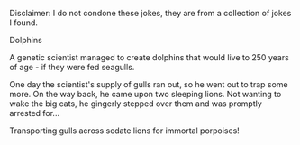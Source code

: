 Disclaimer: I do not condone these jokes, they are from a collection of jokes I found.

Dolphins

A genetic scientist managed to create dolphins that would live to 250 years of age - if they were fed seagulls.

One day the scientist's supply of gulls ran out, so he went out to trap some more.  On the way back, he came upon two sleeping lions.  Not wanting to wake the big cats, he gingerly stepped over them and was promptly arrested for...


Transporting gulls across sedate lions for immortal porpoises!

